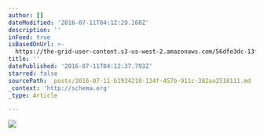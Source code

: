 ```yaml
---
author: []
dateModified: '2016-07-11T04:12:29.168Z'
description: ''
inFeed: true
isBasedOnUrl: >-
  https://the-grid-user-content.s3-us-west-2.amazonaws.com/56dfe3dc-13f3-47e5-bd6f-07acf28446cf.jpg
title: ''
datePublished: '2016-07-11T04:12:37.793Z'
starred: false
sourcePath: _posts/2016-07-11-b1934218-134f-457b-911c-382aa2518111.md
_context: 'http://schema.org'
_type: Article

---
```

![](https://the-grid-user-content.s3-us-west-2.amazonaws.com/56dfe3dc-13f3-47e5-bd6f-07acf28446cf.jpg)